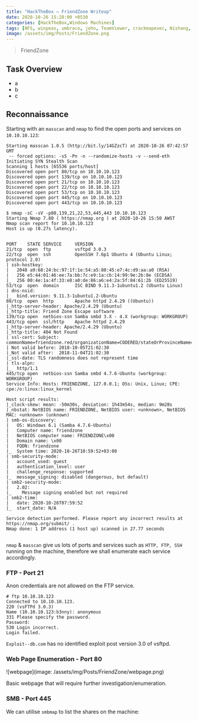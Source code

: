 ```yaml
---
title: "HackTheBox — FriendZone Writeup"
date: 2020-10-26 15:28:00 +0530
categories: [HackTheBox,Windows Machines]
tags: [NFS, winpeas, umbraco, john, TeamViewer, crackmapexec, Nishang, usosvc, decrypt, AES, remote, SHA1]
image: /assets/img/Posts/FriendZone.png
---
```


> FriendZone

## Task Overview

- a
- b
- c

## Reconnaissance

Starting with an `masscan` and `nmap` to find the open ports and services on `10.10.10.123`:

```shell
Starting masscan 1.0.5 (http://bit.ly/14GZzcT) at 2020-10-26 07:42:57 GMT
 -- forced options: -sS -Pn -n --randomize-hosts -v --send-eth
Initiating SYN Stealth Scan
Scanning 1 hosts [65536 ports/host]
Discovered open port 80/tcp on 10.10.10.123                                    
Discovered open port 139/tcp on 10.10.10.123                                   
Discovered open port 21/tcp on 10.10.10.123                                    
Discovered open port 22/tcp on 10.10.10.123                                    
Discovered open port 53/tcp on 10.10.10.123                                    
Discovered open port 445/tcp on 10.10.10.123                                   
Discovered open port 443/tcp on 10.10.10.123   

$ nmap -sC -sV -p80,139,21,22,53,445,443 10.10.10.123
Starting Nmap 7.80 ( https://nmap.org ) at 2020-10-26 15:50 AWST
Nmap scan report for 10.10.10.123
Host is up (0.27s latency).


PORT    STATE SERVICE     VERSION
21/tcp  open  ftp         vsftpd 3.0.3
22/tcp  open  ssh         OpenSSH 7.6p1 Ubuntu 4 (Ubuntu Linux; protocol 2.0)
| ssh-hostkey: 
|   2048 a9:68:24:bc:97:1f:1e:54:a5:80:45:e7:4c:d9:aa:a0 (RSA)
|   256 e5:44:01:46:ee:7a:bb:7c:e9:1a:cb:14:99:9e:2b:8e (ECDSA)
|_  256 00:4e:1a:4f:33:e8:a0:de:86:a6:e4:2a:5f:84:61:2b (ED25519)
53/tcp  open  domain      ISC BIND 9.11.3-1ubuntu1.2 (Ubuntu Linux)
| dns-nsid: 
|_  bind.version: 9.11.3-1ubuntu1.2-Ubuntu
80/tcp  open  http        Apache httpd 2.4.29 ((Ubuntu))
|_http-server-header: Apache/2.4.29 (Ubuntu)
|_http-title: Friend Zone Escape software
139/tcp open  netbios-ssn Samba smbd 3.X - 4.X (workgroup: WORKGROUP)
443/tcp open  ssl/http    Apache httpd 2.4.29
|_http-server-header: Apache/2.4.29 (Ubuntu)
|_http-title: 404 Not Found
| ssl-cert: Subject: commonName=friendzone.red/organizationName=CODERED/stateOrProvinceName=CODERED/countryName=JO
| Not valid before: 2018-10-05T21:02:30
|_Not valid after:  2018-11-04T21:02:30
|_ssl-date: TLS randomness does not represent time
| tls-alpn: 
|_  http/1.1
445/tcp open  netbios-ssn Samba smbd 4.7.6-Ubuntu (workgroup: WORKGROUP)
Service Info: Hosts: FRIENDZONE, 127.0.0.1; OSs: Unix, Linux; CPE: cpe:/o:linux:linux_kernel

Host script results:
|_clock-skew: mean: -50m30s, deviation: 1h43m54s, median: 9m28s
|_nbstat: NetBIOS name: FRIENDZONE, NetBIOS user: <unknown>, NetBIOS MAC: <unknown> (unknown)
| smb-os-discovery: 
|   OS: Windows 6.1 (Samba 4.7.6-Ubuntu)
|   Computer name: friendzone
|   NetBIOS computer name: FRIENDZONE\x00
|   Domain name: \x00
|   FQDN: friendzone
|_  System time: 2020-10-26T10:59:52+03:00
| smb-security-mode: 
|   account_used: guest
|   authentication_level: user
|   challenge_response: supported
|_  message_signing: disabled (dangerous, but default)
| smb2-security-mode: 
|   2.02: 
|_    Message signing enabled but not required
| smb2-time: 
|   date: 2020-10-26T07:59:52
|_  start_date: N/A

Service detection performed. Please report any incorrect results at https://nmap.org/submit/ .
Nmap done: 1 IP address (1 host up) scanned in 27.77 seconds


```
`nmap` & `masscan` give us lots of ports and services such as `HTTP, FTP, SSH` running on the machine, therefore we shall enumerate each service accordingly.

### FTP - Port 21

Anon credentials are not allowed on the FTP service.

```shell
# ftp 10.10.10.123
Connected to 10.10.10.123.
220 (vsFTPd 3.0.3)
Name (10.10.10.123:b3nny): anonymous
331 Please specify the password.
Password:
530 Login incorrect.
Login failed.

```

`Exploit--db.com` has no identified exploit post version 3.0 of vsftpd.

### Web Page Enumeration - Port 80
![webpage](image: /assets/img/Posts/FriendZone/webpage.png)

Basic webpage that will require further investigation/enumeration.

### SMB - Port 445

We can utilise `smbmap` to list the shares on the machine:

``` shell


```
